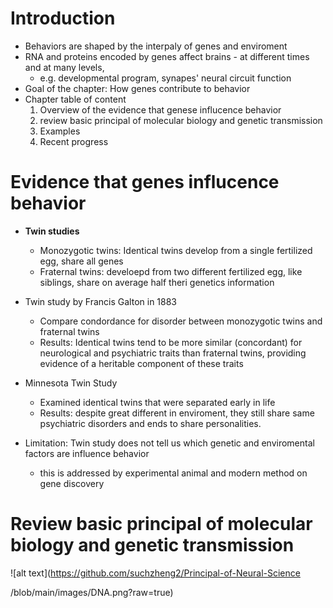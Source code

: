 # Introduction
* Behaviors are shaped by the interpaly of genes and enviroment
* RNA and proteins encoded by genes affect brains - at different times and at many levels,
  * e.g. developmental program, synapes' neural circuit function
* Goal of the chapter: How genes contribute to behavior
* Chapter table of content
  1. Overview of the evidence that genese influcence behavior
  2. review basic principal of molecular biology and genetic transmission
  3. Examples
  4. Recent progress

# Evidence that genes influcence behavior 
* **Twin studies**
  * Monozygotic twins: Identical twins develop from a single fertilized egg, share all genes
  * Fraternal twins: develoepd from two different fertilized egg, like siblings, share on average half theri genetics information
* Twin study by Francis Galton in 1883
  * Compare condordance for disorder between monozygotic twins and fraternal twins
  * Results: Identical twins tend to be more similar (concordant) for neurological and psychiatric traits than fraternal twins, providing evidence of a heritable component of these traits 
* Minnesota Twin Study
  *  Examined identical twins that were separated early in life
  *  Results: despite great different in enviroment, they still share same psychiatric disorders and ends to share personalities.

* Limitation: Twin study does not tell us which genetic and enviromental factors are influence behavior
  * this is addressed by experimental animal and modern method on gene discovery

# Review basic principal of molecular biology and genetic transmission
![alt text](https://github.com/suchzheng2/Principal-of-Neural-Science

/blob/main/images/DNA.png?raw=true)
